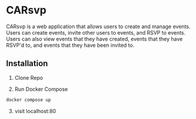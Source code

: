# CARsvp

CARsvp is a web application that allows users to create and manage events. Users can create events, invite other users to events, and RSVP to events. Users can also view events that they have created, events that they have RSVP'd to, and events that they have been invited to.
## Installation

1. Clone Repo

2. Run Docker Compose

```bash
docker compose up
```

3. visit localhost:80

